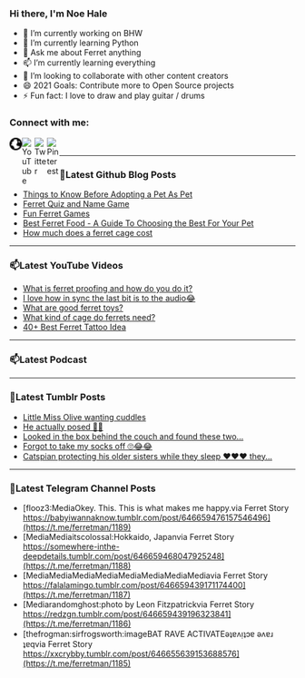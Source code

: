 ### Hi there, I'm Noe Hale

- 🔭 I’m currently working on BHW
- 🌱 I’m currently learning Python
- 💬 Ask me about Ferret anything
- 📫 I’m currently learning everything
- 🔭 I’m looking to collaborate with other content creators
- 😄 2021 Goals: Contribute more to Open Source projects
- ⚡ Fun fact: I love to draw and play guitar / drums

### Connect with me:

[<img align="left" alt="ferretvoice.com" width="22px" src="https://raw.githubusercontent.com/iconic/open-iconic/master/svg/globe.svg" />](https://ferretvoice.com)
[<img align="left" alt="YouTube" width="22px" src="https://cdn.jsdelivr.net/npm/simple-icons@v3/icons/youtube.svg" />](https://www.youtube.com/channel/UCk665XTfaMLVwFVWUmgnDiw)
[<img align="left" alt="Twitter" width="22px" src="https://cdn.jsdelivr.net/npm/simple-icons@v3/icons/twitter.svg" />](https://twitter.com/voiceferret)
[<img align="left" alt="Pinterest" width="22px" src="https://cdn.jsdelivr.net/npm/simple-icons@v3/icons/pinterest.svg" />](https://www.pinterest.com/voiceferret/)

<br />

---
### 🔭Latest Github Blog Posts
<!-- GITHUB:START -->
- [Things to Know Before Adopting a Pet As Pet](http://noehale.github.io/things-to-know-before-adopting-a-pet-as-pet/)
- [Ferret Quiz and Name Game](http://noehale.github.io/ferret-quiz/)
- [Fun Ferret Games](http://noehale.github.io/fun-ferret-games/)
- [Best Ferret Food - A Guide To Choosing the Best For Your Pet](http://noehale.github.io/best-ferret-food/)
- [How much does a ferret cage cost](http://noehale.github.io/how-much-does-a-ferret-cage-cost/)
<!-- GITHUB:END -->
---
### 📫Latest YouTube Videos

<!-- YOUTUBE:START -->
- [What is ferret proofing and how do you do it?](https://www.youtube.com/watch?v=81Syh_DJBQQ)
- [I love how in sync the last bit is to the audio😂](https://www.youtube.com/watch?v=WHBeGHwSlGY)
- [What are good ferret toys?](https://www.youtube.com/watch?v=tPxRilBzc0s)
- [What kind of cage do ferrets need?](https://www.youtube.com/watch?v=xzz6hC3sR5A)
- [40+ Best Ferret Tattoo Idea](https://www.youtube.com/watch?v=KIKqduR6Xcs)
<!-- YOUTUBE:END -->

---
### 📫Latest Podcast

<!-- PODCAST:START -->
<!-- PODCAST:END -->
---
### 📝Latest Tumblr Posts

<!-- TUMBLR:START -->
- [Little Miss Olive wanting cuddles](https://come-forth-into-the-light.tumblr.com/post/646644375820124160)
- [He actually posed 🙏🥺](https://come-forth-into-the-light.tumblr.com/post/646621652486094848)
- [Looked in the box behind the couch and found these two...](https://come-forth-into-the-light.tumblr.com/post/646576362323361792)
- [Forgot to take my socks off 🙄😂😂](https://come-forth-into-the-light.tumblr.com/post/646553715583713280)
- [Catspian protecting his older sisters while they sleep ❤❤❤ they...](https://come-forth-into-the-light.tumblr.com/post/646531069819125760)
<!-- TUMBLR:END -->
---
### 📝Latest Telegram Channel Posts

<!-- TELEGRAM:START -->
- [flooz3:MediaOkey. This. This is what makes me happy.via Ferret Story https://babyiwannaknow.tumblr.com/post/646659476157546496](https://t.me/ferretman/1189)
- [MediaMediaitscolossal:Hokkaido, Japanvia Ferret Story https://somewhere-inthe-deepdetails.tumblr.com/post/646659468047925248](https://t.me/ferretman/1188)
- [MediaMediaMediaMediaMediaMediaMediaMediavia Ferret Story https://falalamingo.tumblr.com/post/646659439171174400](https://t.me/ferretman/1187)
- [Mediarandomghost:photo by Leon Fitzpatrickvia Ferret Story https://redzgn.tumblr.com/post/646659439196323841](https://t.me/ferretman/1186)
- [thefrogman:sirfrogsworth:imageBAT RAVE ACTIVATEǝʇɐʌᴉʇɔɐ ǝʌɐɹ ʇɐqvia Ferret Story https://xxcrybby.tumblr.com/post/646655639153688576](https://t.me/ferretman/1185)
<!-- TELEGRAM:END -->
